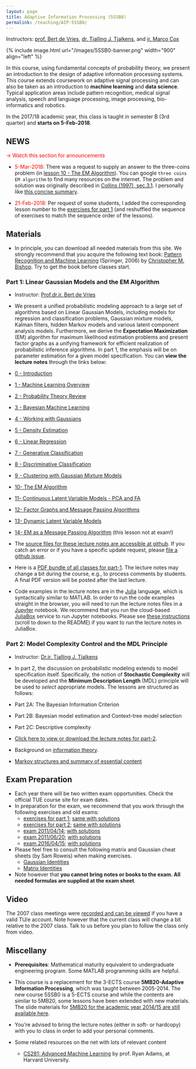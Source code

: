 ```yaml
---
layout: page
title: Adaptive Information Processing (5SSB0)
permalink: /teaching/AIP-5SSB0/
---
```

Instructors: [prof. Bert de Vries](http://bertdv.nl), [dr. Tjalling J. Tjalkens](https://www.tue.nl/en/university/departments/electrical-engineering/department/staff/detail/ep/e/d/ep-uid/19830719/), and [ir. Marco Cox](https://www.tue.nl/en/university/departments/electrical-engineering/department/staff/detail/ep/e/d/ep-uid/20070178/)

{% include image.html url="/images/5SSB0-banner.png" width="900" align="left" %}

In this course, using fundamental concepts of probability theory, we
present an introduction to the design of adaptive information processing
systems. This course extends coursework on adaptive signal processing and can also be taken as an introduction to **machine learning** and **data science**. Typical application areas include pattern
recognition, medical signal analysis, speech and language processing, image processing, bio-informatics and robotics.

In the 2017/18 academic year, this class is taught in semester B (3rd quarter) and **starts on 5-Feb-2018**.

## NEWS
<span style="color:red"> &rarr; Watch this section for announcements</span>

- <span style="color:red">5-Mar-2018:</span> There was a request to supply an answer to the three-coins problem (in [lesson 10 - The EM Algorithm](http://nbviewer.ipython.org/github/bertdv/AIP-5SSB0/blob/master/lessons/notebooks/10_The-General-EM-Algorithm.ipynb)). You can google `three coins EM algorithm` to find many resources on the internet. The problem and solution was originally described in [Collins (1997), sec.3.1](https://github.com/bertdv/AIP-5SSB0/blob/master/lessons/notebooks/files/Bo-2008-What-is-the-expectation-algorithm.pdf). I personally like [this concise summary](https://github.com/bertdv/AIP-5SSB0/blob/master/lessons/notebooks/files/Chen-EM-algorithm.pdf).

- <span style="color:red">21-Feb-2018:</span> Per request of some students, I added the corresponding lesson number to the [exercises for part 1](https://github.com/bertdv/AIP-5SSB0/blob/master/lessons/exercises/5MB20-exercises-part-1-with-solutions.pdf) (and reshuffled the sequence of exercises to match the sequence order of the lessons).


## Materials

- In principle, you can download all needed materials from this site. We strongly recommend that you acquire the following text book: [Pattern Recognition and Machine Learning](https://www.bol.com/nl/p/pattern-recognition-and-machine-learning/1001004002773122) (Springer, 2006) by [Christopher M. Bishop](http://research.microsoft.com/en-us/um/people/cmbishop/index.htm).  Try to get the book before classes start.

### Part 1: Linear Gaussian Models and the EM Algorithm

- Instructor: [Prof.dr.ir. Bert de Vries](http://bertdv.nl)

- We present a unified probabilistic modeling approach to a large set of algorithms based on Linear Gaussian
Models, including models for regression and classification problems, Gaussian mixture models, Kalman filters, hidden
Markov models and various latent component analysis models. Furthermore, we derive the **Expectation Maximization** (EM) algorithm for maximum likelihood estimation problems and present factor graphs as a unifying framework for efficient realization of probabilistic inference algorithms. In part 1, the emphasis will be on parameter estimation for a given model specification. You can **view the lecture notes** through the links below:

- [ 0 - Introduction](http://nbviewer.ipython.org/github/bertdv/AIP-5SSB0/blob/master/lessons/notebooks/00_Introduction.ipynb)
- [1 - Machine Learning Overview](http://nbviewer.ipython.org/github/bertdv/AIP-5SSB0/blob/master/lessons/notebooks/01_Machine-Learning-Overview.ipynb)
- [2 - Probability Theory Review](http://nbviewer.ipython.org/github/bertdv/AIP-5SSB0/blob/master/lessons/notebooks/02_Probability-Review.ipynb)
- [3 - Bayesian Machine Learning](http://nbviewer.ipython.org/github/bertdv/AIP-5SSB0/blob/master/lessons/notebooks/03_Bayesian-Machine-Learning.ipynb)
- [4 - Working with Gaussians](http://nbviewer.ipython.org/github/bertdv/AIP-5SSB0/blob/master/lessons/notebooks/04_Working-with-Gaussians.ipynb)
- [5 - Density Estimation](http://nbviewer.ipython.org/github/bertdv/AIP-5SSB0/blob/master/lessons/notebooks/05_Density-Estimation.ipynb)
- [6 - Linear Regression](http://nbviewer.ipython.org/github/bertdv/AIP-5SSB0/blob/master/lessons/notebooks/06_Linear-Regression.ipynb)
- [7 - Generative Classification](http://nbviewer.ipython.org/github/bertdv/AIP-5SSB0/blob/master/lessons/notebooks/07_Generative-Classification.ipynb)
- [8 - Discriminative Classification](http://nbviewer.ipython.org/github/bertdv/AIP-5SSB0/blob/master/lessons/notebooks/08_Discriminative-Classification.ipynb)
- [9 - Clustering with Gaussian Mixture Models](http://nbviewer.ipython.org/github/bertdv/AIP-5SSB0/blob/master/lessons/notebooks/09_Clustering-with-Gaussian-Mixture-Models.ipynb)
- [10- The EM Algorithm](http://nbviewer.ipython.org/github/bertdv/AIP-5SSB0/blob/master/lessons/notebooks/10_The-General-EM-Algorithm.ipynb)
- [11- Continuous Latent Variable Models - PCA and FA](http://nbviewer.ipython.org/github/bertdv/AIP-5SSB0/blob/master/lessons/notebooks/11_Continuous-Latent-Variable-Models-PCA-and-FA.ipynb)
- [12- Factor Graphs and Message Passing Algorithms](http://nbviewer.ipython.org/github/bertdv/AIP-5SSB0/blob/master/lessons/notebooks/12_Factor-Graphs-and-Message-Passing-Algorithms.ipynb)
- [13- Dynamic Latent Variable Models](http://nbviewer.ipython.org/github/bertdv/AIP-5SSB0/blob/master/lessons/notebooks/13_Dynamic-Latent-Variable-Models.ipynb)
- [14- EM as a Message Passing Algorithm](http://nbviewer.ipython.org/github/bertdv/AIP-5SSB0/blob/master/lessons/notebooks/14_EM-as-Message-Passing.ipynb) (this lesson not at exam!)

- The [source files for these lecture notes are accessible at github](https://github.com/bertdv/AIP-5SSB0). If you catch an error or if you have a specific update request, please [file a github issue](https://github.com/bertdv/AIP-5SSB0/issues/new).

- Here is a [PDF bundle of all classes for part-1](https://github.com/bertdv/AIP-5SSB0/raw/master/lessons/booklet/AIP-5SSB0-part-1-lectures-booklet.pdf). The lecture notes may change a bit during the course, e.g., to process comments by students. A final PDF version will be posted after the last lecture.

- Code examples in the lecture notes are in the [Julia](http://julialang.org/) language, which is syntactically similar to MATLAB. In order to run the code examples straight in the browser, you will need to run the lecture notes files in a [Jupyter](http://jupyter.org/) notebook. We recommend that you run the cloud-based [JuliaBox](https://www.juliabox.com/) service to run Jupyter notebooks. Please see [these instructions](https://github.com/bertdv/AIP-5SSB0) (scroll to down to the README) if you want to run the lecture notes in JuliaBox.

### Part 2: Model Complexity Control and the MDL Principle

- Instructor: [Dr.ir. Tjalling J. Tjalkens](https://www.tue.nl/en/university/departments/electrical-engineering/department/staff/detail/ep/e/d/ep-uid/19830719/)

- In part 2, the discussion on probabilistic modeling extends to model specification itself. Specifically, the notion of **Stochastic Complexity** will be developed and the **Minimum Description Length** (MDL) principle will be
used to _select_ appropriate models. The lessons are structured as follows:

- Part 2A: The Bayesian Information Criterion
- Part 2B: Bayesian model estimation and Context-tree model selection
- Part 2C: Descriptive complexity

- [Click here to view or download the lecture notes for part-2](https://github.com/bertdv/AIP-5SSB0/blob/master/lessons/Tjalling/alltext4.pdf?dl=0).
- Background on [information theory](https://github.com/bertdv/AIP-5SSB0/blob/master/lessons/Tjalling/combined-article.pdf?dl=0).
- [Markov structures and summary of essential content](https://github.com/bertdv/AIP-5SSB0/blob/master/lessons/Tjalling/summary-beamer.pdf?dl=0)

## Exam Preparation

- Each year there will be two written exam opportunities. Check the official TUE course site for exam dates.
- In preparation for the exam, we recommend that you work through the following exercises and old exams:
  * [exercises for part 1](https://github.com/bertdv/AIP-5SSB0/blob/master/lessons/exercises/5MB20-exercises-part-1.pdf); [same with solutions](https://github.com/bertdv/AIP-5SSB0/blob/master/lessons/exercises/5MB20-exercises-part-1-with-solutions.pdf)
  * [exercises for part 2](https://github.com/bertdv/AIP-5SSB0/blob/master/lessons/exercises/5MB20-exercises-part-2.pdf); [same with solutions](https://github.com/bertdv/AIP-5SSB0/blob/master/lessons/exercises/5MB20-exercises-part-2-hints.pdf)
  * [exam 2011/04/14](https://github.com/bertdv/AIP-5SSB0/blob/master/lessons/exercises/110414-5mb20-exam.pdf); [with solutions](https://github.com/bertdv/AIP-5SSB0/blob/master/lessons/exercises/110414-5mb20-exam-with-solutions.pdf)
  * [exam 2011/06/20](https://github.com/bertdv/AIP-5SSB0/blob/master/lessons/exercises/110620-5MB20-exam.pdf); [with solutions](https://github.com/bertdv/AIP-5SSB0/blob/master/lessons/exercises/110620-5MB20-exam-with-solutions.pdf)
  * [exam 2016/04/15](https://github.com/bertdv/AIP-5SSB0/blob/master/lessons/exercises/160415-5mb20-5SSB0-exam.pdf); [with solutions](https://github.com/bertdv/AIP-5SSB0/blob/master/lessons/exercises/160415-5mb20-5SSB0-exam-with-solutions.pdf)
- Please feel free to consult the following matrix and Gaussian cheat sheets (by Sam Roweis) when making exercises.
  * [Gaussian Identities](https://github.com/bertdv/AIP-5SSB0/blob/master/lessons/notebooks/files/RoweisS-gaussian_formulas.pdf?dl=0)
  * [Matrix Identities](https://github.com/bertdv/AIP-5SSB0/blob/master/lessons/notebooks/files/RoweisS-matrix_identities.pdf?dl=0)
- Note however that **you cannot bring notes or books to the exam. All needed formulas are supplied at the exam sheet**.

## Video

The 2007 class meetings were [recorded and can be viewed](http://videocollege.tue.nl)
if you have a valid TU/e account. Note however that the current class will
change a bit relative to the 2007 class. Talk to us before you plan to
follow the class only from video.

## Miscellany

- **Prerequisites**: Mathematical maturity equivalent to undergraduate engineering program.
Some MATLAB programming skills are helpful.

- This course is a replacement for the 3-ECTS course **5MB20-Adaptive Information Processing**, which was taught between 2005-2014. The new course 5SSB0 is a 5-ECTS course and while the contents are similar to 5MB20, some lessons have been extended with new materials. The slide materials for [5MB20 for the academic year 2014/15 are still available here](https://github.com/bertdv/AIP-5SSB0/blob/master/lessons/booklet/5MB20-part-1-slides-all.pdf?dl=0).

- You're advised to bring the lecture notes (either in soft- or hardcopy) with you to class in order to add your personal comments.

- Some related resources on the net with lots of relevant content
  - [CS281: Advanced Machine Learning](http://www.seas.harvard.edu/courses/cs281/) by prof. Ryan Adams, at Harvard University.
